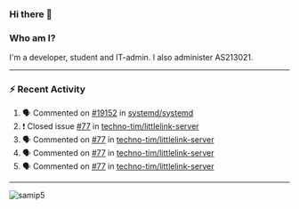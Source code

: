 ### Hi there 👋

### Who am I?
I'm a developer, student and IT-admin. I also administer AS213021.

---
### :zap: Recent Activity
<!--START_SECTION:activity-->
1. 🗣 Commented on [#19152](https://github.com/systemd/systemd/issues/19152) in [systemd/systemd](https://github.com/systemd/systemd)
2. ❗️ Closed issue [#77](https://github.com/techno-tim/littlelink-server/issues/77) in [techno-tim/littlelink-server](https://github.com/techno-tim/littlelink-server)
3. 🗣 Commented on [#77](https://github.com/techno-tim/littlelink-server/issues/77) in [techno-tim/littlelink-server](https://github.com/techno-tim/littlelink-server)
4. 🗣 Commented on [#77](https://github.com/techno-tim/littlelink-server/issues/77) in [techno-tim/littlelink-server](https://github.com/techno-tim/littlelink-server)
5. 🗣 Commented on [#77](https://github.com/techno-tim/littlelink-server/issues/77) in [techno-tim/littlelink-server](https://github.com/techno-tim/littlelink-server)
<!--END_SECTION:activity-->
---

<img align="center" src="https://github-readme-stats.vercel.app/api?username=samip5&show_icons=true" alt="samip5" />

